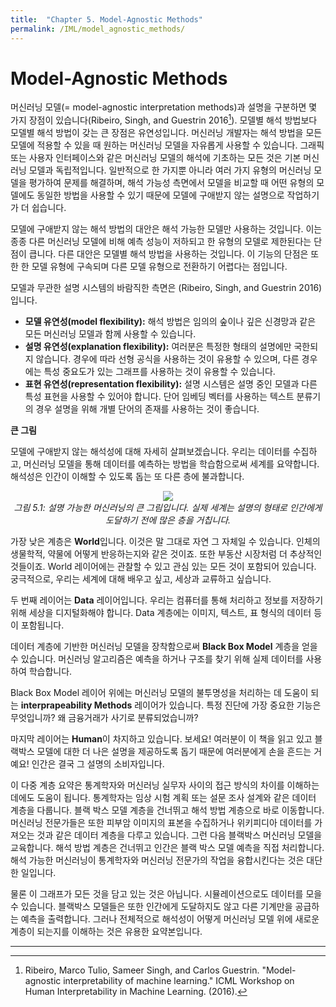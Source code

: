 ```yaml
---
title:  "Chapter 5. Model-Agnostic Methods"
permalink: /IML/model_agnostic_methods/
---
```


# Model-Agnostic Methods 

머신러닝 모델(= model-agnostic interpretation methods)과 설명을 구분하면 몇 가지 장점이 있습니다(Ribeiro, Singh, and Guestrin 2016[^1]).
모델별 해석 방법보다 모델별 해석 방법이 갖는 큰 장점은 유연성입니다.
머신러닝 개발자는 해석 방법을 모든 모델에 적용할 수 있을 때 원하는 머신러닝 모델을 자유롭게 사용할 수 있습니다.
그래픽 또는 사용자 인터페이스와 같은 머신러닝 모델의 해석에 기초하는 모든 것은 기본 머신러닝 모델과 독립적입니다.
일반적으로 한 가지뿐 아니라 여러 가지 유형의 머신러닝 모델을 평가하여 문제를 해결하며, 해석 가능성 측면에서 모델을 비교할 때 어떤 유형의 모델에도 동일한 방법을 사용할 수 있기 때문에 모델에 구애받지 않는 설명으로 작업하기가 더 쉽습니다.

모델에 구애받지 않는 해석 방법의 대안은 해석 가능한 모델만 사용하는 것입니다. 이는 종종 다른 머신러닝 모델에 비해 예측 성능이 저하되고 한 유형의 모델로 제한된다는 단점이 큽니다.
다른 대안은 모델별 해석 방법을 사용하는 것입니다.
이 기능의 단점은 또한 한 모델 유형에 구속되며 다른 모델 유형으로 전환하기 어렵다는 점입니다.

모델과 무관한 설명 시스템의 바람직한 측면은 (Ribeiro, Singh, and Guestrin 2016)입니다.

- **모델 유연성(model flexibility):** 해석 방법은 임의의 숲이나 깊은 신경망과 같은 모든 머신러닝 모델과 함께 사용할 수 있습니다.
- **설명 유연성(explanation flexibility):** 여러분은 특정한 형태의 설명에만 국한되지 않습니다. 경우에 따라 선형 공식을 사용하는 것이 유용할 수 있으며, 다른 경우에는 특성 중요도가 있는 그래프를 사용하는 것이 유용할 수 있습니다.
- **표현 유연성(representation flexibility):** 설명 시스템은 설명 중인 모델과 다른 특성 표현을 사용할 수 있어야 합니다. 단어 임베딩 벡터를 사용하는 텍스트 분류기의 경우 설명을 위해 개별 단어의 존재를 사용하는 것이 좋습니다.


**큰 그림**

모델에 구애받지 않는 해석성에 대해 자세히 살펴보겠습니다.
우리는 데이터를 수집하고, 머신러닝 모델을 통해 데이터를 예측하는 방법을 학습함으로써 세계를 요약합니다.
해석성은 인간이 이해할 수 있도록 돕는 또 다른 층에 불과합니다.

<p align='center'>
    <img src='https://christophm.github.io/interpretable-ml-book/images/big-picture.png'><br>
    <i>그림 5.1: 설명 가능한 머신러닝의 큰 그림입니다. 실제 세계는 설명의 형태로 인간에게 도달하기 전에 많은 층을 거칩니다.</i>
</p>

가장 낮은 계층은 **World**입니다.
이것은 말 그대로 자연 그 자체일 수 있습니다. 인체의 생물학적, 약물에 어떻게 반응하는지와 같은 것이죠. 또한 부동산 시장처럼 더 추상적인 것들이죠.
World 레이어에는 관찰할 수 있고 관심 있는 모든 것이 포함되어 있습니다.
궁극적으로, 우리는 세계에 대해 배우고 싶고, 세상과 교류하고 싶습니다.

두 번째 레이어는 **Data** 레이어입니다.
우리는 컴퓨터를 통해 처리하고 정보를 저장하기 위해 세상을 디지털화해야 합니다.
Data 계층에는 이미지, 텍스트, 표 형식의 데이터 등이 포함됩니다.

데이터 계층에 기반한 머신러닝 모델을 장착함으로써 **Black Box Model** 계층을 얻을 수 있습니다.
머신러닝 알고리즘은 예측을 하거나 구조를 찾기 위해 실제 데이터를 사용하여 학습합니다.

Black Box Model 레이어 위에는 머신러닝 모델의 불투명성을 처리하는 데 도움이 되는 **interprapeability Methods** 레이어가 있습니다.
특정 진단에 가장 중요한 기능은 무엇입니까?
왜 금융거래가 사기로 분류되었습니까?

마지막 레이어는 **Human**이 차지하고 있습니다.
보세요! 여러분이 이 책을 읽고 있고 블랙박스 모델에 대한 더 나은 설명을 제공하도록 돕기 때문에 여러분에게 손을 흔드는 거예요!
인간은 결국 그 설명의 소비자입니다.

이 다중 계층 요약은 통계학자와 머신러닝 실무자 사이의 접근 방식의 차이를 이해하는 데에도 도움이 됩니다.
통계학자는 임상 시험 계획 또는 설문 조사 설계와 같은 데이터 계층을 다룹니다.
블랙 박스 모델 계층을 건너뛰고 해석 방법 계층으로 바로 이동합니다.
머신러닝 전문가들은 또한 피부암 이미지의 표본을 수집하거나 위키피디아 데이터를 가져오는 것과 같은 데이터 계층을 다루고 있습니다.
그런 다음 블랙박스 머신러닝 모델을 교육합니다.
해석 방법 계층은 건너뛰고 인간은 블랙 박스 모델 예측을 직접 처리합니다.
해석 가능한 머신러닝이 통계학자와 머신러닝 전문가의 작업을 융합시킨다는 것은 대단한 일입니다.

물론 이 그래프가 모든 것을 담고 있는 것은 아닙니다.
시뮬레이션으로도 데이터를 모을 수 있습니다.
블랙박스 모델들은 또한 인간에게 도달하지도 않고 다른 기계만을 공급하는 예측을 출력합니다.
그러나 전체적으로 해석성이 어떻게 머신러닝 모델 위에 새로운 계층이 되는지를 이해하는 것은 유용한 요약본입니다.

---

[^1]: Ribeiro, Marco Tulio, Sameer Singh, and Carlos Guestrin. "Model-agnostic interpretability of machine learning." ICML Workshop on Human Interpretability in Machine Learning. (2016).